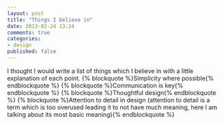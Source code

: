 ```yaml
---
layout: post
title: "Things I believe in"
date: 2013-02-24 13:24
comments: true
categories: 
- design
published: false
---
```

I thought I would write a list of things which I believe in with a little explanation of each point.
{% blockquote %}Simplicity where possible{% endblockquote %}
{% blockquote %}Communication is key{% endblockquote %}
{% blockquote %}Thoughtful design{% endblockquote %}
{% blockquote %}Attention to detail in design (attention to detail is a term which is too overused leading it to not have much meaning, here I am talking about its most basic meaning){% endblockquote %}